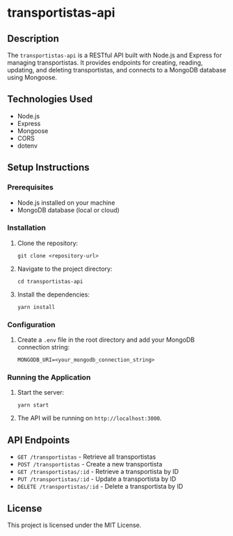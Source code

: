 # transportistas-api

## Description
The `transportistas-api` is a RESTful API built with Node.js and Express for managing transportistas. It provides endpoints for creating, reading, updating, and deleting transportistas, and connects to a MongoDB database using Mongoose.

## Technologies Used
- Node.js
- Express
- Mongoose
- CORS
- dotenv

## Setup Instructions

### Prerequisites
- Node.js installed on your machine
- MongoDB database (local or cloud)

### Installation
1. Clone the repository:
   ```
   git clone <repository-url>
   ```
2. Navigate to the project directory:
   ```
   cd transportistas-api
   ```
3. Install the dependencies:
   ```
   yarn install
   ```

### Configuration
1. Create a `.env` file in the root directory and add your MongoDB connection string:
   ```
   MONGODB_URI=<your_mongodb_connection_string>
   ```

### Running the Application
1. Start the server:
   ```
   yarn start
   ```
2. The API will be running on `http://localhost:3000`.

## API Endpoints
- `GET /transportistas` - Retrieve all transportistas
- `POST /transportistas` - Create a new transportista
- `GET /transportistas/:id` - Retrieve a transportista by ID
- `PUT /transportistas/:id` - Update a transportista by ID
- `DELETE /transportistas/:id` - Delete a transportista by ID

## License
This project is licensed under the MIT License.